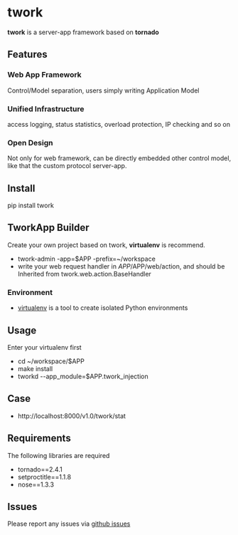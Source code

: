 # twork

**twork** is a server-app framework based on **tornado**

## Features

### Web App Framework

Control/Model separation, users simply writing Application Model

### Unified Infrastructure

access logging, status statistics, overload protection, IP checking and so on

### Open Design

Not only for web framework, can be directly embedded other control model, like
that the custom protocol server-app.

## Install

pip install twork

## TworkApp Builder
Create your own project based on twork, **virtualenv** is recommend.

+ twork-admin -app=$APP -prefix=~/workspace
+ write your web request handler in $APP/$APP/web/action, and should be Inherited
  from twork.web.action.BaseHandler

### Environment
+ [virtualenv](http://www.virtualenv.org/en/latest/) is a tool to create
  isolated Python environments

## Usage
Enter your virtualenv first
 
+ cd ~/workspace/$APP
+ make install
+ tworkd --app_module=$APP.twork_injection

Case
------------
+ http://localhost:8000/v1.0/twork/stat

## Requirements
The following libraries are required

+ tornado==2.4.1
+ setproctitle==1.1.8
+ nose==1.3.3

## Issues

Please report any issues via [github issues](https://github.com/bufferx/twork/issues)
